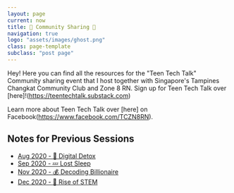 ```yaml
---
layout: page
current: now
title: 📱 Community Sharing 📣
navigation: true
logo: "assets/images/ghost.png"
class: page-template
subclass: "post page"
---
```


Hey! Here you can find all the resources for the "Teen Tech Talk" Community sharing event that I host together with Singapore's Tampines Changkat Community Club and Zone 8 RN. Sign up for Teen Tech Talk over [here]!(https://teentechtalk.substack.com)

Learn more about Teen Tech Talk over [here] on Facebook(https://www.facebook.com/TCZN8RN).

## Notes for Previous Sessions
- [Aug 2020 - 📱 Digital Detox](digital-detox)
- [Sep 2020 - 💤 Lost Sleep](sleep)
- [Nov 2020 - 💰 Decoding Billionaire](billionaire)
- [Dec 2020 - 🧪 Rise of STEM](stem)

